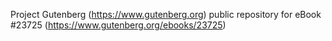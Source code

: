 Project Gutenberg (https://www.gutenberg.org) public repository for eBook #23725 (https://www.gutenberg.org/ebooks/23725)
